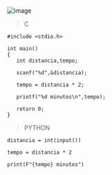 ![image](https://github.com/lufffe/Beecrowd/assets/90646635/87f219d0-4b90-4770-acb9-15318577426e)

>C

    #include <stdio.h>

    int main() 
    {
       int distancia,tempo;

       scanf("%d",&distancia);

       tempo = distancia * 2;

       printf("%d minutos\n",tempo);

       return 0;
    }

>PYTHON

    distancia = int(input())

    tempo = distancia * 2

    print(F"{tempo} minutos")
